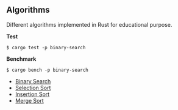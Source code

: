 ## Algorithms

Different algorithms implemented in Rust for educational purpose.

**Test**

```
$ cargo test -p binary-search 
```

**Benchmark**

```
$ cargo bench -p binary-search 
```

- [Binary Search](binary-search)
- [Selection Sort](sort/selection-sort)
- [Insertion Sort](sort/insertion-sort)
- [Merge Sort](sort/merge-sort)
